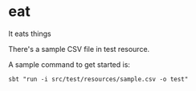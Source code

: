 # eat
It eats things


There's a sample CSV file in test resource. 

A sample command to get started is:

    sbt "run -i src/test/resources/sample.csv -o test"
